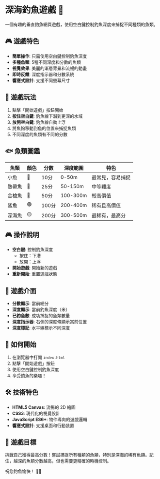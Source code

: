 # 深海釣魚遊戲 🎣

一個有趣的垂直釣魚網頁遊戲，使用空白鍵控制釣魚深度來捕捉不同種類的魚類。

## 🎮 遊戲特色

- **簡單操作**: 只需使用空白鍵控制釣魚深度
- **多種魚類**: 5種不同深度和分數的魚類
- **視覺效果**: 美麗的漸層背景和流暢的動畫
- **即時反饋**: 深度指示器和分數系統
- **響應式設計**: 支援不同螢幕尺寸

## 🎯 遊戲玩法

1. 點擊「開始遊戲」按鈕開始
2. **按住空白鍵**: 釣魚線下潛到更深的水域
3. **放開空白鍵**: 釣魚線自動上浮
4. 將魚鉤移動到魚的位置來捕捉魚類
5. 不同深度的魚類有不同的分數

## 🐟 魚類圖鑑

| 魚類 | 顏色 | 分數 | 深度範圍 | 特色 |
|------|------|------|----------|------|
| 小魚 | 🔴 | 10分 | 0-50m | 最常見，容易捕捉 |
| 熱帶魚 | 🔵 | 25分 | 50-150m | 中等難度 |
| 金槍魚 | 🔷 | 50分 | 100-300m | 較高價值 |
| 鯊魚 | 🟢 | 100分 | 200-400m | 稀有且高價值 |
| 深海魚 | 🟡 | 200分 | 300-500m | 最稀有，最高分 |

## 🎮 操作說明

- **空白鍵**: 控制釣魚深度
  - 按住：下潛
  - 放開：上浮
- **開始遊戲**: 開始新的遊戲
- **重新開始**: 重置遊戲狀態

## 🎨 遊戲介面

- **分數顯示**: 當前總分
- **深度顯示**: 當前釣魚深度（米）
- **已釣魚數**: 成功捕捉的魚類數量
- **深度指示器**: 右側的深度條顯示當前位置
- **深度標記**: 水平線標示不同深度

## 🚀 如何開始

1. 在瀏覽器中打開 `index.html`
2. 點擊「開始遊戲」按鈕
3. 使用空白鍵控制釣魚深度
4. 享受釣魚的樂趣！

## 🛠️ 技術特色

- **HTML5 Canvas**: 流暢的 2D 繪圖
- **CSS3**: 現代化的視覺設計
- **JavaScript ES6+**: 物件導向的遊戲邏輯
- **響應式設計**: 支援桌面和行動裝置

## 🎯 遊戲目標

挑戰自己獲得最高分數！嘗試捕捉所有種類的魚類，特別是深海的稀有魚類。記住，越深的魚類分數越高，但也需要更精確的時機控制。

祝您釣魚愉快！ 🎣✨ 
